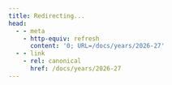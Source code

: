 ```yaml
---
title: Redirecting...
head:
  - - meta
    - http-equiv: refresh
      content: '0; URL=/docs/years/2026-27'
  - - link
    - rel: canonical
      href: /docs/years/2026-27
---
```

